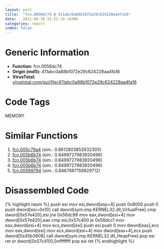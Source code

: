 ```yaml
---
layout: post
title:  "fcn.0056dc74 @ 411abc0a88b1072e29c624228aa4fa16"
date:   2021-08-30 15:52:19 +0300
categories: report
index: false
---
```


# Generic Information
- **Function:** fcn.0056dc74
- **Origin (md5):** 411abc0a88b1072e29c624228aa4fa16
- **VirusTotal:** [virustotal.com/gui/file/411abc0a88b1072e29c624228aa4fa16][virustotal_ref]

# Code Tags
<span class="tag" id="MEMORY">MEMORY</span>


# Similar Functions

1. [fcn.005c79a4][similar_1_ref] (sim.: 0.8612803852632305)
2. [fcn.005b6b74][similar_2_ref] (sim.: 0.8499727983920496)
3. [fcn.005b6b74][similar_3_ref] (sim.: 0.8499727983920496)
4. [fcn.005b6b74][similar_4_ref] (sim.: 0.8499727983920496)
5. [fcn.00599794][similar_5_ref] (sim.: 0.8467887159829712)


# Disassembled Code

{% highlight nasm %}
push esi
mov esi,dword[esp+8]
push 0x8000
push 0
push dword[esi+0x10]
call dword[sym.imp.KERNEL32.dll_VirtualFree]
cmp dword[0x57e420],esi
jne 0x56dc99
mov eax,dword[esi+4]
mov dword[0x57e420],eax
cmp esi,0x57c400
je 0x56dcc1
mov eax,dword[esi+4]
mov ecx,dword[esi]
push esi
push 0
mov dword[eax],ecx
mov eax,dword[esi]
mov ecx,dword[esi+4]
mov dword[eax+4],ecx
push dword[0x45b3608]
call dword[sym.imp.KERNEL32.dll_HeapFree]
pop esi
ret 
or dword[0x57c410],0xffffffff
pop esi
ret 
{% endhighlight %}


[similar_1_ref]: /report/fcn.005c79a4@9df9a5aa1b4726bd0de47365be1d7f48
[similar_2_ref]: /report/fcn.005b6b74@94e69b06aa5afa1982c99238f6dc497c
[similar_3_ref]: /report/fcn.005b6b74@2694aedb5e4f4308d70d56b7790b8855
[similar_4_ref]: /report/fcn.005b6b74@92ebfdbd3dde88c10736116d80b77e19
[similar_5_ref]: /report/fcn.00599794@661071a934c3ddee44d06c85d99d90b2
[virustotal_ref]: https://www.virustotal.com/gui/file/411abc0a88b1072e29c624228aa4fa16